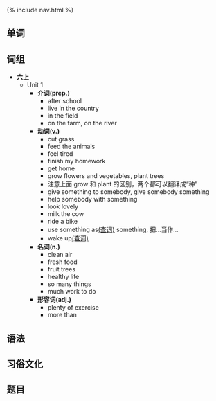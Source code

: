 {% include nav.html %}
## 单词

## 词组
- **六上**
    * <span class='color-green font-bold'>Unit 1</span>
        - <span class='bg-color-pink'>**介词(prep.)**</span>
            * <span class='color-pink font-bold'>after</span> <span class='color-green font-bold'>school</span>
            * live <span class='color-pink font-bold'>in</span> the <span class='color-green font-bold'>country</span>
            * <span class='color-pink font-bold'>in</span> the <span class='color-green font-bold'>field</span>
            * <span class='color-pink font-bold'>on</span> the <span class='color-green font-bold'>farm</span>, <span class='color-pink font-bold'>on</span> the <span class='color-green font-bold'>river</span>
        - <span class='bg-color-blue'>**动词(v.)**</span>
            * <span class='color-blue font-bold'>cut</span> <span class='color-green font-bold'>grass</span>
            * <span class='color-blue font-bold'>feed</span> the <span class='color-green font-bold'>animals</span>
            * <span class='color-blue font-bold'>feel</span> <span class='color-orange font-bold'>tired</span>
            * <span class='color-blue font-bold'>finish</span> my <span class='color-green font-bold'>homework</span>
            * <span class='color-blue font-bold'>get</span> <span class='color-green font-bold'>home</span>
            * <span class='color-blue font-bold'>grow</span> <span class='color-green font-bold'>flowers</span> and <span class='color-green font-bold'>vegetables</span>, <span class='color-blue font-bold'>plant</span> <span class='color-green font-bold'>trees</span>
            * 注意上面 <span class='color-blue font-bold'>grow</span> 和 <span class='color-blue font-bold'>plant</span> 的区别，两个都可以翻译成“种”
            * <span class='color-blue font-bold'>give</span> <span class='color-green font-bold'>something</span> <span class='color-pink font-bold'>to</span> <span class='color-green font-bold'>somebody</span>, <span class='color-blue font-bold'>give</span> <span class='color-green font-bold'>somebody</span> <span class='color-green font-bold'>something</span>
            * <span class='color-blue font-bold'>help</span> <span class='color-green font-bold'>somebody</span> <span class='color-pink font-bold'>with</span> <span class='color-green font-bold'>something</span>
            * <span class='color-blue font-bold'>look</span> <span class='color-yellow font-bold'>lovely</span>
            * <span class='color-blue font-bold'>milk</span> the <span class='color-green font-bold'>cow</span>
            * <span class='color-blue font-bold'>ride</span> a <span class='color-green font-bold'>bike</span>
            * <span class='color-blue font-bold'>use</span> <span class='color-green font-bold'>something</span> <span class='color-pink font-bold'>as[(查词)](http://dict.hjenglish.com/w/as)</span> <span class='color-green font-bold'>something</span>, 把...当作...
            * <span class='color-blue font-bold'>wake</span> <span class='color-yellow font-bold'>up[(查词)](http://dict.hjenglish.com/w/up)</span>
        - <span class='bg-color-green'>**名词(n.)**</span>
            * <span class='color-orange font-bold'>clean</span> <span class='color-green font-bold'>air</span>
            * <span class='color-orange font-bold'>fresh</span> <span class='color-green font-bold'>food</span>
            * <span class='color-green font-bold'>fruit</span> <span class='color-green font-bold'>trees</span>
            * <span class='color-orange font-bold'>healthy</span> <span class='color-green font-bold'>life</span>
            * <span class='color-yellow font-bold'>so</span> <span class='color-orange font-bold'>many</span> <span class='color-green font-bold'>things</span>
            * <span class='color-orange font-bold'>much</span> <span class='color-green font-bold'>work</span> to <span class='color-blue font-bold'>do</span>
        - <span class='bg-color-orange'>**形容词(adj.)**</span>
            * <span class='color-orange font-bold'>plenty of</span> exercise
            * <span class='color-orange font-bold'>more</span> <span class='color-pink font-bold'>than</span>

## 语法

## 习俗文化

## 题目
